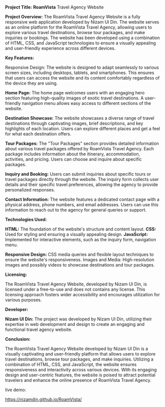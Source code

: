 **Project Title:** **RoamVista** Travel Agency Website

**Project Overview:**
The RoamVista Travel Agency Website is a fully responsive web application developed by Nizam Ul Din. The website serves as an online platform for the RoamVista Travel Agency, allowing users to explore various travel destinations, browse tour packages, and make inquiries or bookings. The website has been developed using a combination of HTML, CSS, and JavaScript technologies to ensure a visually appealing and user-friendly experience across different devices.

**Key Features:**

Responsive Design: The website is designed to adapt seamlessly to various screen sizes, including desktops, tablets, and smartphones. This ensures that users can access the website and its content comfortably regardless of the device they are using.

**Home Page:** The home page welcomes users with an engaging hero section featuring high-quality images of exotic travel destinations. A user-friendly navigation menu allows easy access to different sections of the website.

**Destination Showcase:** The website showcases a diverse range of travel destinations through captivating images, brief descriptions, and key highlights of each location. Users can explore different places and get a feel for what each destination offers.

**Tour Packages:** The "Tour Packages" section provides detailed information about various travel packages offered by RoamVista Travel Agency. Each package includes information about the itinerary, accommodation, activities, and pricing. Users can choose and inquire about specific packages.

**Inquiry and Booking:** Users can submit inquiries about specific tours or travel packages directly through the website. The inquiry form collects user details and their specific travel preferences, allowing the agency to provide personalized responses.

**Contact Information:** The website features a dedicated contact page with a  physical address, phone numbers, and email addresses. Users can use this information to reach out to the agency for general queries or support.


**Technologies Used:**

**HTML:** The foundation of the website's structure and content layout.
**CSS:** Used for styling and ensuring a visually appealing design.
**JavaScript:** Implemented for interactive elements, such as the inquiry form, navigation menu.

**Responsive Design:** CSS media queries and flexible layout techniques to ensure the website's responsiveness.
Images and Media: High-resolution images and possibly videos to showcase destinations and tour packages.

**Licensing:**

The RoamVista Travel Agency Website, developed by Nizam Ul Din, is licensed under a free-to-use and does not contains any  license. This licensing approach fosters wider accessibility and encourages utilization for various purposes.

**Developer:**

**Nizam Ul Din:** The project was developed by Nizam Ul Din, utilizing their expertise in web development and design to create an engaging and functional travel agency website.

**Conclusion:**

The RoamVista Travel Agency Website developed by Nizam Ul Din is a visually captivating and user-friendly platform that allows users to explore travel destinations, browse tour packages, and make inquiries. Utilizing a combination of HTML, CSS, and JavaScript, the website ensures responsiveness and interactivity across various devices. With its engaging design and user-centric features, the website is poised to attract potential travelers and enhance the online presence of RoamVista Travel Agency.

live demo:

https://nizamdin.github.io/RoamVista/
